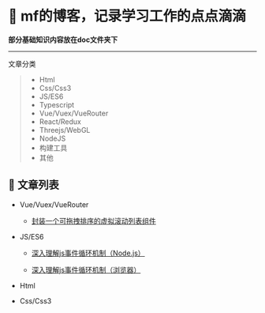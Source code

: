 # 🌱 mf的博客，记录学习工作的点点滴滴
**部分基础知识内容放在doc文件夹下**

---------

文章分类

> * Html
> * Css/Css3
> * JS/ES6
> * Typescript
> * Vue/Vuex/VueRouter
> * React/Redux
> * Threejs/WebGL
> * NodeJS
> * 构建工具
> * 其他


## 🌱 文章列表
* Vue/Vuex/VueRouter

  * [封装一个可拖拽排序的虚拟滚动列表组件](https://github.com/mf-note/blog/issues/1)

  
* JS/ES6

  * [深入理解js事件循环机制（Node.js）](https://github.com/mf-note/blog/issues/2)

  * [深入理解js事件循环机制（浏览器）](https://github.com/mf-note/blog/issues/3)

  
* Html

  

  
* Css/Css3

